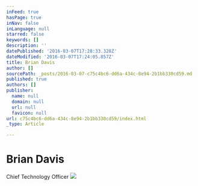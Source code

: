```yaml
---
inFeed: true
hasPage: true
inNav: false
inLanguage: null
starred: false
keywords: []
description: ''
datePublished: '2016-03-07T17:28:33.328Z'
dateModified: '2016-03-07T17:24:05.857Z'
title: Brian Davis
author: []
sourcePath: _posts/2016-03-07-c75c4bc6-dd6a-434c-8e94-2b1bb330cd59.md
published: true
authors: []
publisher:
  name: null
  domain: null
  url: null
  favicon: null
url: c75c4bc6-dd6a-434c-8e94-2b1bb330cd59/index.html
_type: Article

---
```

# Brian Davis

Chief Technology Officer
![](https://the-grid-user-content.s3-us-west-2.amazonaws.com/4256e37c-901e-465e-935d-3d5eee618ae9.jpg)